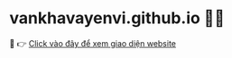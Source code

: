 # vankhavayenvi.github.io 👰🤵

🔗 👉 [Click vào đây để xem giao diện website](https://taminhkha06.github.io/vankhavayenvi.github.io/)
